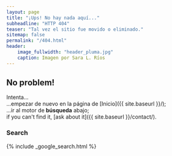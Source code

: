 ```yaml
---
layout: page
title: "¡Ups! No hay nada aquí..."
subheadline: "HTTP 404"
teaser: "Tal vez el sitio fue movido o eliminado."
sitemap: false
permalink: "/404.html"
header:
    image_fullwidth: "header_pluma.jpg"
    caption: Imagen por Sara L. Ríos
---
```

## No problem!

Intenta...  
...empezar de nuevo en la página de [Inicio]({{ site.baseurl }}/);  
...ir al motor de **búsqueda** abajo;  
if you can't find it, [ask about it]({{ site.baseurl }}/contact/).

### Search

{% include _google_search.html %}
